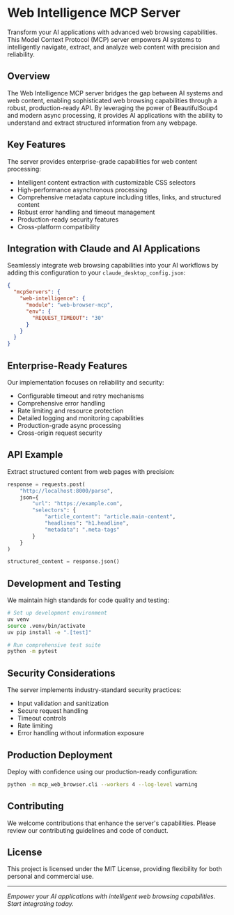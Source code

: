 # Web Intelligence MCP Server

Transform your AI applications with advanced web browsing capabilities. This Model Context Protocol (MCP) server empowers AI systems to intelligently navigate, extract, and analyze web content with precision and reliability.

## Overview

The Web Intelligence MCP server bridges the gap between AI systems and web content, enabling sophisticated web browsing capabilities through a robust, production-ready API. By leveraging the power of BeautifulSoup4 and modern async processing, it provides AI applications with the ability to understand and extract structured information from any webpage.

## Key Features

The server provides enterprise-grade capabilities for web content processing:

- Intelligent content extraction with customizable CSS selectors
- High-performance asynchronous processing
- Comprehensive metadata capture including titles, links, and structured content
- Robust error handling and timeout management
- Production-ready security features
- Cross-platform compatibility

## Integration with Claude and AI Applications

Seamlessly integrate web browsing capabilities into your AI workflows by adding this configuration to your `claude_desktop_config.json`:

```json
{
  "mcpServers": {
    "web-intelligence": {
      "module": "web-browser-mcp",
      "env": {
        "REQUEST_TIMEOUT": "30"
      }
    }
  }
}
```

## Enterprise-Ready Features

Our implementation focuses on reliability and security:

- Configurable timeout and retry mechanisms
- Comprehensive error handling
- Rate limiting and resource protection
- Detailed logging and monitoring capabilities
- Production-grade async processing
- Cross-origin request security

## API Example

Extract structured content from web pages with precision:

```python
response = requests.post(
    "http://localhost:8000/parse",
    json={
        "url": "https://example.com",
        "selectors": {
            "article_content": "article.main-content",
            "headlines": "h1.headline",
            "metadata": ".meta-tags"
        }
    }
)

structured_content = response.json()
```

## Development and Testing

We maintain high standards for code quality and testing:

```bash
# Set up development environment
uv venv
source .venv/bin/activate
uv pip install -e ".[test]"

# Run comprehensive test suite
python -m pytest
```

## Security Considerations

The server implements industry-standard security practices:

- Input validation and sanitization
- Secure request handling
- Timeout controls
- Rate limiting
- Error handling without information exposure

## Production Deployment

Deploy with confidence using our production-ready configuration:

```bash
python -m mcp_web_browser.cli --workers 4 --log-level warning
```

## Contributing

We welcome contributions that enhance the server's capabilities. Please review our contributing guidelines and code of conduct.

## License

This project is licensed under the MIT License, providing flexibility for both personal and commercial use.

---

*Empower your AI applications with intelligent web browsing capabilities. Start integrating today.*